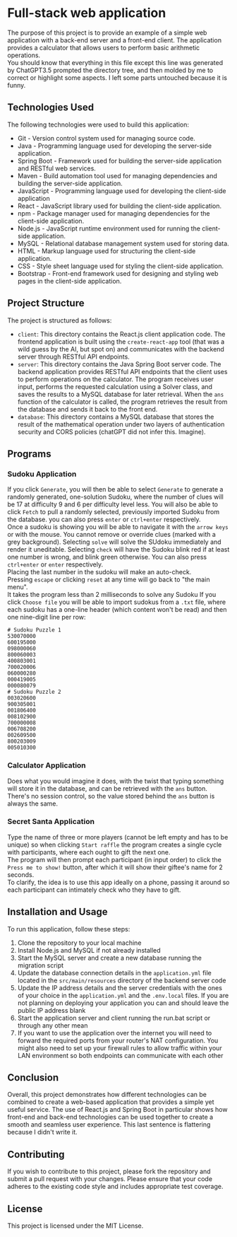 # Full-stack web application
The purpose of this project is to provide an example of a simple web application with a back-end server and a front-end client. The application provides a calculator that allows users to perform basic arithmetic operations.  
You should know that everything in this file except this line was generated by ChatGPT3.5 prompted the directory tree, and then molded by me to correct or highlight some aspects. I left some parts untouched because it is funny.

## Technologies Used
The following technologies were used to build this application:

- Git - Version control system used for managing source code.
- Java - Programming language used for developing the server-side application.
- Spring Boot - Framework used for building the server-side application and RESTful web services.
- Maven - Build automation tool used for managing dependencies and building the server-side application.
- JavaScript - Programming language used for developing the client-side application
- React - JavaScript library used for building the client-side application.
- npm - Package manager used for managing dependencies for the client-side application.
- Node.js - JavaScript runtime environment used for running the client-side application.
- MySQL - Relational database management system used for storing data.
- HTML - Markup language used for structuring the client-side application.
- CSS - Style sheet language used for styling the client-side application.
- Bootstrap - Front-end framework used for designing and styling web pages in the client-side application.

## Project Structure
The project is structured as follows:

- `client`: This directory contains the React.js client application code. The frontend application is built using the `create-react-app` tool (that was a wild guess by the AI, but spot on) and communicates with the backend server through RESTful API endpoints.
- `server`: This directory contains the Java Spring Boot server code. The backend application provides RESTful API endpoints that the client uses to perform operations on the calculator. The program receives user input, performs the requested calculation using a Solver class, and saves the results to a MySQL database for later retrieval. When the `ans` function of the calculator is called, the program retrieves the result from the database and sends it back to the front end.
- `database`: This directory contains a MySQL database that stores the result of the mathematical operation under two layers of authentication security and CORS policies (chatGPT did not infer this. Imagine).

## Programs
### Sudoku Application
If you click `Generate`, you will then be able to select `Generate` to generate a randomly generated, one-solution Sudoku, where the number of clues will be 17 at difficulty 9 and 6 per difficulty level less. You will also be able to click `Fetch` to pull a randomly selected, previously imported Sudoku from the database. you can also press `enter` or `ctrl+enter` respectively.  
Once a sudoku is showing you will be able to navigate it with the `arrow keys` or with the mouse. You cannot remove or override clues (marked with a grey background). Selecting `solve` will solve the SUdoku immediately and render it uneditable. Selecting `check` will have the Sudoku blink red if at least one number is wrong, and blink green otherwise. You can also press `ctrl+enter` or `enter` respectively.  
Placing the last number in the sudoku will make an auto-check.  
Pressing `escape` or clicking `reset` at any time will go back to "the main menu".  
It takes the program less than 2 milliseconds to solve any Sudoku
If you click `Choose file` you will be able to import sudokus from a `.txt` file, where each sudoku has a one-line header (which content won't be read) and then one nine-digit line per row:

    # Sudoku Puzzle 1
    530070000
    600195000
    098000060
    800060003
    400803001
    700020006
    060000280
    000419005
    000080079
    # Sudoku Puzzle 2
    003020600
    900305001
    001806400
    008102900
    700000008
    006708200
    002609500
    800203009
    005010300

### Calculator Application
Does what you would imagine it does, with the twist that typing something will store it in the database, and can be retrieved with the `ans` button.  
There's no session control, so the value stored behind the `ans` button is always the same.

### Secret Santa Application
Type the name of three or more players (cannot be left empty and has to be unique) so when clicking `Start raffle` the program creates a single cycle with participants, where each ought to gift the next one.  
The program will then prompt each participant (in input order) to click the `Press me to show!` button, after which it will show their giftee's name for 2 seconds.  
To clarify, the idea is to use this app ideally on a phone, passing it around so each participant can intimately check who they have to gift.

## Installation and Usage
To run this application, follow these steps:

1. Clone the repository to your local machine
2. Install Node.js and MySQL if not already installed
3. Start the MySQL server and create a new database running the migration script
4. Update the database connection details in the `application.yml` file located in the `src/main/resources` directory of the backend server code
5. Update the IP address details and the server credentials with the ones of your choice in the `application.yml` and the `.env.local` files. If you are not planning on deploying your application you can and should leave the public IP address blank
6. Start the application server and client running the run.bat script or through any other mean
7. If you want to use the application over the internet you will need to forward the required ports from your router's NAT configuration. You might also need to set up your firewall rules to allow traffic within your LAN environment so both endpoints can communicate with each other

## Conclusion
Overall, this project demonstrates how different technologies can be combined to create a web-based application that provides a simple yet useful service. The use of React.js and Spring Boot in particular shows how front-end and back-end technologies can be used together to create a smooth and seamless user experience. This last sentence is flattering because I didn't write it.

## Contributing
If you wish to contribute to this project, please fork the repository and submit a pull request with your changes. Please ensure that your code adheres to the existing code style and includes appropriate test coverage.

## License
This project is licensed under the MIT License.
